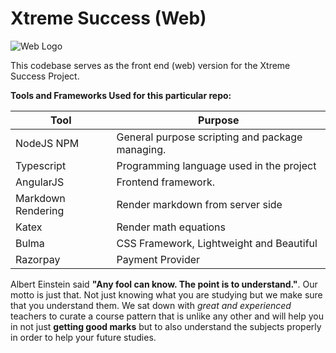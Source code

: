 # Xtreme Success (Web)
![Web Logo](https://imgur.com/LVOwc85)

This codebase serves as the front end (web) version for the Xtreme Success Project.

**Tools and Frameworks Used for this particular repo:**

| Tool               | Purpose                                         |
|--------------------|-------------------------------------------------|
| NodeJS NPM         | General purpose scripting and package managing. |
| Typescript         | Programming language used in the project        |
| AngularJS          | Frontend framework.                             |
| Markdown Rendering | Render markdown from server side                |
| Katex              | Render math equations                           |
| Bulma              | CSS Framework, Lightweight and Beautiful        |
| Razorpay           | Payment Provider                                |


Albert Einstein said **"Any fool can know. The point is to understand."**. Our motto is just that. Not just knowing what you are studying but we make sure that you understand them. We sat down with *great and experienced* teachers to curate a course pattern that is unlike any other and will help you in not just **getting good marks** but to also understand the subjects properly in order to help your future studies.